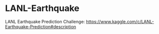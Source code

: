 # LANL-Earthquake
LANL Earthquake Prediction Challenge: https://www.kaggle.com/c/LANL-Earthquake-Prediction#description

